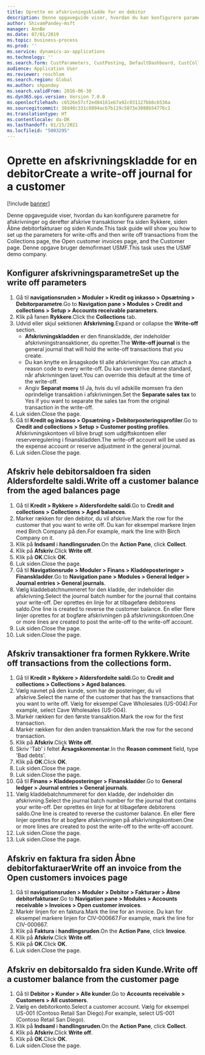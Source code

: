 ```yaml
---
title: Oprette en afskrivningskladde for en debitor
description: Denne opgaveguide viser, hvordan du kan konfigurere parametre for afskrivninger og derefter afskrive transaktioner fra siden Rykkere, siden Åbne debitorfakturaer og siden Kunde.
author: ShivamPandey-msft
manager: AnnBe
ms.date: 07/01/2019
ms.topic: business-process
ms.prod: ''
ms.service: dynamics-ax-applications
ms.technology: ''
ms.search.form: CustParameters, CustPosting, DefaultDashboard, CustCollectionsPoolsListPage, CustWriteOff, LedgerJournalTable, LedgerJournalTransDaily, CustCollections, CustOpenInvoicesListPage, CustTable
audience: Application User
ms.reviewer: roschlom
ms.search.region: Global
ms.author: shpandey
ms.search.validFrom: 2016-06-30
ms.dyn365.ops.version: Version 7.0.0
ms.openlocfilehash: c6526e57cf2ed84161eb7a92c031127bb6c6536a
ms.sourcegitcommit: 38d40c331c8894acb7b119c5073e3088b54776c1
ms.translationtype: HT
ms.contentlocale: da-DK
ms.lasthandoff: 01/15/2021
ms.locfileid: "5003295"
---
```

# <a name="create-a-write-off-journal-for-a-customer"></a><span data-ttu-id="58bfe-103">Oprette en afskrivningskladde for en debitor</span><span class="sxs-lookup"><span data-stu-id="58bfe-103">Create a write-off journal for a customer</span></span>

[!include [banner](../../includes/banner.md)]

<span data-ttu-id="58bfe-104">Denne opgaveguide viser, hvordan du kan konfigurere parametre for afskrivninger og derefter afskrive transaktioner fra siden Rykkere, siden Åbne debitorfakturaer og siden Kunde.</span><span class="sxs-lookup"><span data-stu-id="58bfe-104">This task guide will show you how to set up the parameters for write-offs and then write off transactions from the Collections page, the Open customer invoices page, and the Customer page.</span></span> <span data-ttu-id="58bfe-105">Denne opgave bruger demofirmaet USMF.</span><span class="sxs-lookup"><span data-stu-id="58bfe-105">This task uses the USMF demo company.</span></span>


## <a name="set-up-the-write-off-parameters"></a><span data-ttu-id="58bfe-106">Konfigurer afskrivningsparametre</span><span class="sxs-lookup"><span data-stu-id="58bfe-106">Set up the write off parameters</span></span>
1. <span data-ttu-id="58bfe-107">Gå til **navigationsruden > Moduler > Kredit og inkasso > Opsætning > Debitorparametre**.</span><span class="sxs-lookup"><span data-stu-id="58bfe-107">Go to **Navigation pane > Modules > Credit and collections > Setup > Accounts receivable parameters**.</span></span>
2. <span data-ttu-id="58bfe-108">Klik på fanen **Rykkere**.</span><span class="sxs-lookup"><span data-stu-id="58bfe-108">Click the **Collections** tab.</span></span>
3. <span data-ttu-id="58bfe-109">Udvid eller skjul sektionen **Afskrivning**.</span><span class="sxs-lookup"><span data-stu-id="58bfe-109">Expand or collapse the **Write-off** section.</span></span>
    - <span data-ttu-id="58bfe-110">**Afskrivningskladden** er den finanskladde, der indeholder afskrivningstransaktioner, du opretter.</span><span class="sxs-lookup"><span data-stu-id="58bfe-110">The **Write-off journal** is the general journal that will hold the write-off transactions that you create.</span></span>  
    - <span data-ttu-id="58bfe-111">Du kan knytte en årsagskode til alle afskrivninger.</span><span class="sxs-lookup"><span data-stu-id="58bfe-111">You can attach a reason code to every write-off.</span></span> <span data-ttu-id="58bfe-112">Du kan overskrive denne standard, når afskrivningen lavet.</span><span class="sxs-lookup"><span data-stu-id="58bfe-112">You can override this default at the time of the write-off.</span></span>  
    - <span data-ttu-id="58bfe-113">Angiv **Separat moms** til Ja, hvis du vil adskille momsen fra den oprindelige transaktion i afskrivningen.</span><span class="sxs-lookup"><span data-stu-id="58bfe-113">Set the **Separate sales tax** to Yes if you want to separate the sales tax from the original transaction in the write-off.</span></span>  
4. <span data-ttu-id="58bfe-114">Luk siden.</span><span class="sxs-lookup"><span data-stu-id="58bfe-114">Close the page.</span></span>
5. <span data-ttu-id="58bfe-115">Gå til **Kredit og inkasso > Opsætning > Debitorposteringsprofiler**.</span><span class="sxs-lookup"><span data-stu-id="58bfe-115">Go to **Credit and collections > Setup > Customer posting profiles**.</span></span> <span data-ttu-id="58bfe-116">Afskrivningskontoen vil blive brugt som udgiftskontoen eller reserveregulering i finanskladden.</span><span class="sxs-lookup"><span data-stu-id="58bfe-116">The write-off account will be used as the expense account or reserve adjustment in the general journal.</span></span>
6. <span data-ttu-id="58bfe-117">Luk siden.</span><span class="sxs-lookup"><span data-stu-id="58bfe-117">Close the page.</span></span>

## <a name="write-off-a-customer-balance-from-the-aged-balances-page"></a><span data-ttu-id="58bfe-118">Afskriv hele debitorsaldoen fra siden Aldersfordelte saldi.</span><span class="sxs-lookup"><span data-stu-id="58bfe-118">Write off a customer balance from the aged balances page</span></span>
1. <span data-ttu-id="58bfe-119">Gå til **Kredit > Rykkere > Aldersfordelte saldi**.</span><span class="sxs-lookup"><span data-stu-id="58bfe-119">Go to **Credit and collections > Collections > Aged balances**.</span></span>
2. <span data-ttu-id="58bfe-120">Marker rækken for den debitor, du vil afskrive.</span><span class="sxs-lookup"><span data-stu-id="58bfe-120">Mark the row for the customer that you want to write off.</span></span> <span data-ttu-id="58bfe-121">Du kan for eksempel markere linjen med Birch Company på den.</span><span class="sxs-lookup"><span data-stu-id="58bfe-121">For example, mark the line with Birch Company on it.</span></span>
3. <span data-ttu-id="58bfe-122">Klik på **Indsaml** i **handlingsruden**.</span><span class="sxs-lookup"><span data-stu-id="58bfe-122">On the **Action Pane**, click **Collect**.</span></span>
4. <span data-ttu-id="58bfe-123">Klik på **Afskriv**.</span><span class="sxs-lookup"><span data-stu-id="58bfe-123">Click **Write off**.</span></span>
5. <span data-ttu-id="58bfe-124">Klik på **OK**.</span><span class="sxs-lookup"><span data-stu-id="58bfe-124">Click **OK**.</span></span>
6. <span data-ttu-id="58bfe-125">Luk siden.</span><span class="sxs-lookup"><span data-stu-id="58bfe-125">Close the page.</span></span>
7. <span data-ttu-id="58bfe-126">Gå til **Navigationsrude > Moduler > Finans > Kladdeposteringer > Finanskladder**.</span><span class="sxs-lookup"><span data-stu-id="58bfe-126">Go to **Navigation pane > Modules > General ledger > Journal entries > General journals**.</span></span>
8. <span data-ttu-id="58bfe-127">Vælg kladdebatchnummeret for den kladde, der indeholder din afskrivning.</span><span class="sxs-lookup"><span data-stu-id="58bfe-127">Select the journal batch number for the journal that contains your write-off.</span></span> <span data-ttu-id="58bfe-128">Der oprettes én linje for at tilbageføre debitorens saldo.</span><span class="sxs-lookup"><span data-stu-id="58bfe-128">One line is created to reverse the customer balance.</span></span> <span data-ttu-id="58bfe-129">En eller flere linjer oprettes for at bogføre afskrivningen på afskrivningskontoen.</span><span class="sxs-lookup"><span data-stu-id="58bfe-129">One or more lines are created to post the write-off to the write-off account.</span></span>  
9. <span data-ttu-id="58bfe-130">Luk siden.</span><span class="sxs-lookup"><span data-stu-id="58bfe-130">Close the page.</span></span>
10. <span data-ttu-id="58bfe-131">Luk siden.</span><span class="sxs-lookup"><span data-stu-id="58bfe-131">Close the page.</span></span>

## <a name="write-off-transactions-from-the-collections-form"></a><span data-ttu-id="58bfe-132">Afskriv transaktioner fra formen Rykkere.</span><span class="sxs-lookup"><span data-stu-id="58bfe-132">Write off transactions from the collections form.</span></span>
1. <span data-ttu-id="58bfe-133">Gå til **Kredit > Rykkere > Aldersfordelte saldi**.</span><span class="sxs-lookup"><span data-stu-id="58bfe-133">Go to **Credit and collections > Collections > Aged balances**.</span></span>
2. <span data-ttu-id="58bfe-134">Vælg navnet på den kunde, som har de posteringer, du vil afskrive.</span><span class="sxs-lookup"><span data-stu-id="58bfe-134">Select the name of the customer that has the transactions that you want to write off.</span></span> <span data-ttu-id="58bfe-135">Vælg for eksempel Cave Wholesales (US-004).</span><span class="sxs-lookup"><span data-stu-id="58bfe-135">For example, select Cave Wholesales (US-004).</span></span>
3. <span data-ttu-id="58bfe-136">Markér rækken for den første transaktion.</span><span class="sxs-lookup"><span data-stu-id="58bfe-136">Mark the row for the first transaction.</span></span>
4. <span data-ttu-id="58bfe-137">Markér rækken for den anden transaktion.</span><span class="sxs-lookup"><span data-stu-id="58bfe-137">Mark the row for the second transaction.</span></span>
5. <span data-ttu-id="58bfe-138">Klik på **Afskriv**.</span><span class="sxs-lookup"><span data-stu-id="58bfe-138">Click **Write off**.</span></span>
6. <span data-ttu-id="58bfe-139">Skriv 'Tab' i feltet **Årsagskommentar**.</span><span class="sxs-lookup"><span data-stu-id="58bfe-139">In the **Reason comment** field, type 'Bad debts'.</span></span>
7. <span data-ttu-id="58bfe-140">Klik på **OK**.</span><span class="sxs-lookup"><span data-stu-id="58bfe-140">Click **OK**.</span></span>
8. <span data-ttu-id="58bfe-141">Luk siden.</span><span class="sxs-lookup"><span data-stu-id="58bfe-141">Close the page.</span></span>
9. <span data-ttu-id="58bfe-142">Luk siden.</span><span class="sxs-lookup"><span data-stu-id="58bfe-142">Close the page.</span></span>
10. <span data-ttu-id="58bfe-143">Gå til **Finans > Kladdeposteringer > Finanskladder**.</span><span class="sxs-lookup"><span data-stu-id="58bfe-143">Go to **General ledger > Journal entries > General journals**.</span></span>
11. <span data-ttu-id="58bfe-144">Vælg kladdebatchnummeret for den kladde, der indeholder din afskrivning.</span><span class="sxs-lookup"><span data-stu-id="58bfe-144">Select the journal batch number for the journal that contains your write-off.</span></span> <span data-ttu-id="58bfe-145">Der oprettes én linje for at tilbageføre debitorens saldo.</span><span class="sxs-lookup"><span data-stu-id="58bfe-145">One line is created to reverse the customer balance.</span></span> <span data-ttu-id="58bfe-146">En eller flere linjer oprettes for at bogføre afskrivningen på afskrivningskontoen.</span><span class="sxs-lookup"><span data-stu-id="58bfe-146">One or more lines are created to post the write-off to the write-off account.</span></span>  
12. <span data-ttu-id="58bfe-147">Luk siden.</span><span class="sxs-lookup"><span data-stu-id="58bfe-147">Close the page.</span></span>
13. <span data-ttu-id="58bfe-148">Luk siden.</span><span class="sxs-lookup"><span data-stu-id="58bfe-148">Close the page.</span></span>

## <a name="write-off-an-invoice-from-the-open-customers-invoices-page"></a><span data-ttu-id="58bfe-149">Afskriv en faktura fra siden Åbne debitorfakturaer</span><span class="sxs-lookup"><span data-stu-id="58bfe-149">Write off an invoice from the Open customers invoices page</span></span>
1. <span data-ttu-id="58bfe-150">Gå til **navigationsruden > Moduler > Debitor > Fakturaer > Åbne debitorfakturaer**.</span><span class="sxs-lookup"><span data-stu-id="58bfe-150">Go to **Navigation pane > Modules > Accounts receivable > Invoices > Open customer invoices**.</span></span>
2. <span data-ttu-id="58bfe-151">Markér linjen for en faktura.</span><span class="sxs-lookup"><span data-stu-id="58bfe-151">Mark the line for an invoice.</span></span> <span data-ttu-id="58bfe-152">Du kan for eksempel markere linjen for CIV-000667.</span><span class="sxs-lookup"><span data-stu-id="58bfe-152">For example, mark the line for CIV-000667.</span></span>
3. <span data-ttu-id="58bfe-153">Klik på **Faktura** i **handlingsruden**.</span><span class="sxs-lookup"><span data-stu-id="58bfe-153">On the **Action Pane**, click **Invoice**.</span></span>
4. <span data-ttu-id="58bfe-154">Klik på **Afskriv**.</span><span class="sxs-lookup"><span data-stu-id="58bfe-154">Click **Write off**.</span></span>
5. <span data-ttu-id="58bfe-155">Klik på **OK**.</span><span class="sxs-lookup"><span data-stu-id="58bfe-155">Click **OK**.</span></span>
6. <span data-ttu-id="58bfe-156">Luk siden.</span><span class="sxs-lookup"><span data-stu-id="58bfe-156">Close the page.</span></span>

## <a name="write-off-a-customer-balance-from-the-customer-page"></a><span data-ttu-id="58bfe-157">Afskriv en debitorsaldo fra siden Kunde.</span><span class="sxs-lookup"><span data-stu-id="58bfe-157">Write off a customer balance from the customer page</span></span>
1. <span data-ttu-id="58bfe-158">Gå til **Debitor > Kunder > Alle kunder**.</span><span class="sxs-lookup"><span data-stu-id="58bfe-158">Go to **Accounts receivable > Customers > All customers**.</span></span>
2. <span data-ttu-id="58bfe-159">Vælg en debitorkonto.</span><span class="sxs-lookup"><span data-stu-id="58bfe-159">Select a customer account.</span></span> <span data-ttu-id="58bfe-160">Vælg for eksempel US-001 (Contoso Retail San Diego).</span><span class="sxs-lookup"><span data-stu-id="58bfe-160">For example, select US-001 (Contoso Retail San Diego).</span></span>
3. <span data-ttu-id="58bfe-161">Klik på **Indsaml** i **handlingsruden**.</span><span class="sxs-lookup"><span data-stu-id="58bfe-161">On the **Action Pane**, click **Collect**.</span></span>
4. <span data-ttu-id="58bfe-162">Klik på **Afskriv**.</span><span class="sxs-lookup"><span data-stu-id="58bfe-162">Click **Write off**.</span></span>
5. <span data-ttu-id="58bfe-163">Klik på **OK**.</span><span class="sxs-lookup"><span data-stu-id="58bfe-163">Click **OK**.</span></span>
6. <span data-ttu-id="58bfe-164">Luk siden.</span><span class="sxs-lookup"><span data-stu-id="58bfe-164">Close the page.</span></span>

